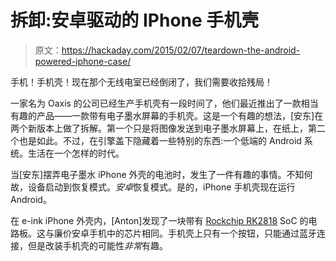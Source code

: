 # 拆卸:安卓驱动的 IPhone 手机壳

> 原文：<https://hackaday.com/2015/02/07/teardown-the-android-powered-iphone-case/>

手机！手机壳！现在那个无线电室已经倒闭了，我们需要收拾残局！

一家名为 Oaxis 的公司已经生产手机壳有一段时间了，他们最近推出了一款相当有趣的产品——一款带有电子墨水屏幕的手机壳。这是一个有趣的想法，[安东]在两个新版本上做了拆解。第一个只是将图像发送到电子墨水屏幕上，在纸上，第二个也是如此。不过，在引擎盖下隐藏着一些特别的东西:一个低端的 Android 系统。生活在一个怎样的时代。

当[安东]摆弄电子墨水 iPhone 外壳的电池时，发生了一件有趣的事情。不知何故，设备启动到恢复模式。*安卓*恢复模式。是的，iPhone 手机壳现在运行 Android。

在 e-ink iPhone 外壳内，[Anton]发现了一块带有 [Rockchip RK2818](http://www.rock-chips.com/a/en/products/RK28_Series/2013/0730/331.html) SoC 的电路板。这与廉价安卓手机中的芯片相同。手机壳上只有一个按钮，只能通过蓝牙连接，但是改装手机壳的可能性*非常*有趣。